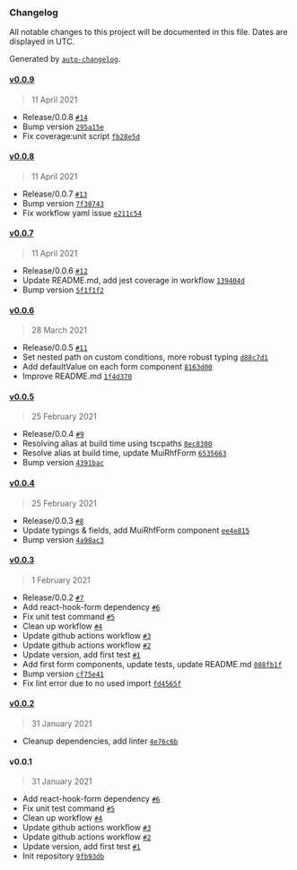 ### Changelog

All notable changes to this project will be documented in this file. Dates are displayed in UTC.

Generated by [`auto-changelog`](https://github.com/CookPete/auto-changelog).

#### [v0.0.9](https://github.com/clement-faure/mui-rhf/compare/v0.0.8...v0.0.9)

> 11 April 2021

- Release/0.0.8 [`#14`](https://github.com/clement-faure/mui-rhf/pull/14)
- Bump version [`295a15e`](https://github.com/clement-faure/mui-rhf/commit/295a15e12327032f6498b60b2c29a60d7541ef3c)
- Fix coverage:unit script [`fb28e5d`](https://github.com/clement-faure/mui-rhf/commit/fb28e5dd50a9adfc40cf4f09288aeee8bdfdd5b6)

#### [v0.0.8](https://github.com/clement-faure/mui-rhf/compare/v0.0.7...v0.0.8)

> 11 April 2021

- Release/0.0.7 [`#13`](https://github.com/clement-faure/mui-rhf/pull/13)
- Bump version [`7f30743`](https://github.com/clement-faure/mui-rhf/commit/7f30743b996711ca563df19ce71d77302687957f)
- Fix workflow yaml issue [`e211c54`](https://github.com/clement-faure/mui-rhf/commit/e211c54d43d677fefaa48a2804cda4b6675c37c3)

#### [v0.0.7](https://github.com/clement-faure/mui-rhf/compare/v0.0.6...v0.0.7)

> 11 April 2021

- Release/0.0.6 [`#12`](https://github.com/clement-faure/mui-rhf/pull/12)
- Update README.md, add jest coverage in workflow [`139404d`](https://github.com/clement-faure/mui-rhf/commit/139404d93392b00300b8a0eec0fc9d7f3f1706fe)
- Bump version [`5f1f1f2`](https://github.com/clement-faure/mui-rhf/commit/5f1f1f24b5ff8486784565335e7eb529c407e6d4)

#### [v0.0.6](https://github.com/clement-faure/mui-rhf/compare/v0.0.5...v0.0.6)

> 28 March 2021

- Release/0.0.5 [`#11`](https://github.com/clement-faure/mui-rhf/pull/11)
- Set nested path on custom conditions, more robust typing [`d88c7d1`](https://github.com/clement-faure/mui-rhf/commit/d88c7d1f7311504ba066b8ed66180c9fb1b78e6c)
- Add defaultValue on each form component [`8163d00`](https://github.com/clement-faure/mui-rhf/commit/8163d005c909d5e78200857330300e680e1d2b05)
- Improve README.md [`1f4d370`](https://github.com/clement-faure/mui-rhf/commit/1f4d37068377edf017a29e40eac212faabe780f5)

#### [v0.0.5](https://github.com/clement-faure/mui-rhf/compare/v0.0.4...v0.0.5)

> 25 February 2021

- Release/0.0.4 [`#9`](https://github.com/clement-faure/mui-rhf/pull/9)
- Resolving alias at build time using tscpaths [`8ec8300`](https://github.com/clement-faure/mui-rhf/commit/8ec8300817679f64aa05040a35099b7ec60124ec)
- Resolve alias at build time, update MuiRhfForm [`6535663`](https://github.com/clement-faure/mui-rhf/commit/653566371f91743c8baf263907f80add372f9ea3)
- Bump version [`4391bac`](https://github.com/clement-faure/mui-rhf/commit/4391bac6d971b26c211a12b3c6a9bf98b247cf3c)

#### [v0.0.4](https://github.com/clement-faure/mui-rhf/compare/v0.0.3...v0.0.4)

> 25 February 2021

- Release/0.0.3 [`#8`](https://github.com/clement-faure/mui-rhf/pull/8)
- Update typings & fields, add MuiRhfForm component [`ee4e815`](https://github.com/clement-faure/mui-rhf/commit/ee4e815a1ab1db8439c32356d225064ce8b3ca3c)
- Bump version [`4a98ac3`](https://github.com/clement-faure/mui-rhf/commit/4a98ac3a3fb63674d5ae6b2de08e1450620167b2)

#### [v0.0.3](https://github.com/clement-faure/mui-rhf/compare/v0.0.2...v0.0.3)

> 1 February 2021

- Release/0.0.2 [`#7`](https://github.com/clement-faure/mui-rhf/pull/7)
- Add react-hook-form dependency [`#6`](https://github.com/clement-faure/mui-rhf/pull/6)
- Fix unit test command [`#5`](https://github.com/clement-faure/mui-rhf/pull/5)
- Clean up workflow [`#4`](https://github.com/clement-faure/mui-rhf/pull/4)
- Update github actions workflow [`#3`](https://github.com/clement-faure/mui-rhf/pull/3)
- Update github actions workflow [`#2`](https://github.com/clement-faure/mui-rhf/pull/2)
- Update version, add first test [`#1`](https://github.com/clement-faure/mui-rhf/pull/1)
- Add first form components, update tests, update README.md [`088fb1f`](https://github.com/clement-faure/mui-rhf/commit/088fb1f4744fc0932c98e34bd96c03456588e625)
- Bump version [`cf75e41`](https://github.com/clement-faure/mui-rhf/commit/cf75e417a4c9b69ec4e10c8af1bb1348cb75d7c7)
- Fix lint error due to no used import [`fd4565f`](https://github.com/clement-faure/mui-rhf/commit/fd4565f1f65741f4b411bf85be9414ad218770a1)

#### [v0.0.2](https://github.com/clement-faure/mui-rhf/compare/v0.0.1...v0.0.2)

> 31 January 2021

- Cleanup dependencies, add linter [`4e76c6b`](https://github.com/clement-faure/mui-rhf/commit/4e76c6b62470ebd4edbeb4773eff26a0b187ac39)

#### v0.0.1

> 31 January 2021

- Add react-hook-form dependency [`#6`](https://github.com/clement-faure/mui-rhf/pull/6)
- Fix unit test command [`#5`](https://github.com/clement-faure/mui-rhf/pull/5)
- Clean up workflow [`#4`](https://github.com/clement-faure/mui-rhf/pull/4)
- Update github actions workflow [`#3`](https://github.com/clement-faure/mui-rhf/pull/3)
- Update github actions workflow [`#2`](https://github.com/clement-faure/mui-rhf/pull/2)
- Update version, add first test [`#1`](https://github.com/clement-faure/mui-rhf/pull/1)
- Init repository [`9fb93db`](https://github.com/clement-faure/mui-rhf/commit/9fb93dbf84948d4e4cacc5098b743e14627885a8)
